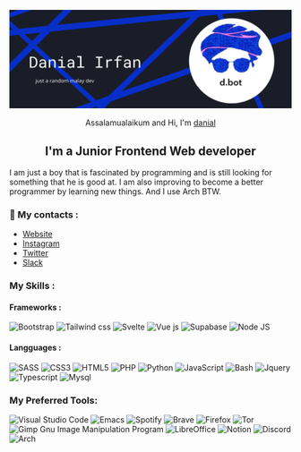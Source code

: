 ![banner](src/dbot-banner.png)

<p align="center">
    Assalamualaikum and Hi, I'm 
<a href="https://danialirfan.dev" target="_blank" rel="noreferrer">danial</a>
</p>

<h2 align="center">I'm a Junior Frontend Web developer</h2>

I am just a boy that is fascinated by programming and is still looking for something that he is good at. I am also improving to become a better programmer by learning new things. And I use Arch BTW.

### 🤝 My contacts :


- [Website](https://danialirfan.dev)
- [Instagram](https://instagram.com/danialirfan.dev)
- [Twitter](https://twitter.com/DaniDevelopers)
- [Slack](https://join.slack.com/t/dbotdevworkspace/shared_invite/zt-122k7bh5s-3bhmtuzF6YKAQe8MbE1PyA)


<!--  https://home.aveek.io/GitHub-Profile-Badges/ -->
### My Skills :

#### Frameworks :
![Bootstrap](https://img.shields.io/badge/bootstrap-%23563D7C.svg?style=for-the-badge&logo=bootstrap&logoColor=white)
![Tailwind css](https://img.shields.io/badge/Tailwind%20CSS-06B6D4.svg?style=for-the-badge&logo=Tailwind-CSS&logoColor=white)
![Svelte](https://img.shields.io/badge/Svelte-FF3E00.svg?style=for-the-badge&logo=Svelte&logoColor=white)
![Vue js](https://img.shields.io/badge/Vue.js-4FC08D.svg?style=for-the-badge&logo=vuedotjs&logoColor=white)
![Supabase](https://img.shields.io/badge/Supabase-3ECF8E.svg?style=for-the-badge&logo=Supabase&logoColor=white)
![Node JS](https://img.shields.io/badge/Node.js-339933.svg?style=for-the-badge&logo=nodedotjs&logoColor=white)

#### Langguages :
![SASS](https://img.shields.io/badge/SASS-hotpink.svg?style=for-the-badge&logo=SASS&logoColor=white)
![CSS3](https://img.shields.io/badge/css3-%231572B6.svg?style=for-the-badge&logo=css3&logoColor=white)
![HTML5](https://img.shields.io/badge/html5-%23E34F26.svg?style=for-the-badge&logo=html5&logoColor=white)
![PHP](https://img.shields.io/badge/php-%23777BB4.svg?style=for-the-badge&logo=php&logoColor=white)
![Python](https://img.shields.io/badge/python-3670A0?style=for-the-badge&logo=python&logoColor=ffdd54)
![JavaScript](https://img.shields.io/badge/javascript-%23323330.svg?style=for-the-badge&logo=javascript&logoColor=%23F7DF1E)
![Bash](https://img.shields.io/badge/Bash-4EAA25.svg?style=for-the-badge&logo=GNU-Bash&logoColor=white)
![Jquery](https://img.shields.io/badge/jQuery-0769AD.svg?style=for-the-badge&logo=jQuery&logoColor=white)
![Typescript](https://img.shields.io/badge/TypeScript-3178C6.svg?style=for-the-badge&logo=TypeScript&logoColor=white)
![Mysql](https://img.shields.io/badge/MySQL-4479A1.svg?style=for-the-badge&logo=MySQL&logoColor=white)

### My  Preferred Tools:
![Visual Studio Code](https://img.shields.io/badge/Visual%20Studio%20Code-0078d7.svg?style=for-the-badge&logo=visual-studio-code&logoColor=white)
![Emacs](https://img.shields.io/badge/Emacs-%237F5AB6.svg?&style=for-the-badge&logo=gnu-emacs&logoColor=white)
![Spotify](https://img.shields.io/badge/Spotify-1ED760?style=for-the-badge&logo=spotify&logoColor=white)
![Brave](https://img.shields.io/badge/Brave-FB542B?style=for-the-badge&logo=Brave&logoColor=white)
![Firefox](https://img.shields.io/badge/Firefox-FF7139.svg?style=for-the-badge&logo=Firefox&logoColor=white)
![Tor](https://img.shields.io/badge/Tor-7D4698?style=for-the-badge&logo=Tor-Browser&logoColor=white)
![Gimp Gnu Image Manipulation Program](https://img.shields.io/badge/Gimp-657D8B?style=for-the-badge&logo=gimp&logoColor=FFFFFF)
![LibreOffice](https://img.shields.io/badge/LibreOffice-%2318A303?style=for-the-badge&logo=LibreOffice&logoColor=white)
![Notion](https://img.shields.io/badge/Notion-%23000000.svg?style=for-the-badge&logo=notion&logoColor=white)
![Discord](https://img.shields.io/badge/%3CServer%3E-%237289DA.svg?style=for-the-badge&logo=discord&logoColor=white)
![Arch](https://img.shields.io/badge/Arch%20Linux-1793D1?logo=arch-linux&logoColor=fff&style=for-the-badge)

